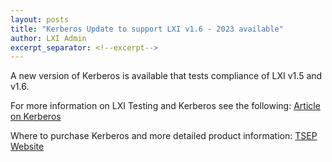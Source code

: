 ```yaml
---
layout: posts
title: "Kerberos Update to support LXI v1.6 - 2023 available"
author: LXI Admin
excerpt_separator: <!--excerpt-->
---
```


A new version of Kerberos is available that tests compliance of LXI v1.5 and v1.6.



<!--excerpt-->

For more information on LXI Testing and Kerberos see the following: [Article on Kerberos](https://lxistandard.org/Documents/Articles/LXI_TSEP_Kerberos.pdf)

Where to purchase Kerberos and more detailed product information: [TSEP Website](https://tsep.com/en/products/kerberos/)
